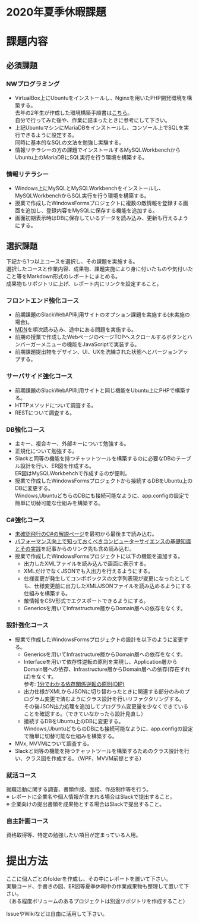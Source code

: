 # 2020年夏季休暇課題
# 課題内容

## 必須課題
### NWプログラミング
- VirtualBox上にUbuntuをインストールし、Nginxを用いたPHP開発環境を構築する。  
  去年の2年生が作成した環境構築手順書は[こちら](https://github.com/human-osaka-game-2018/NWAndToolHomework/tree/master/HowToCreatePhpDevelopmentEnvironment)。  
  自分で行ってみた後や、作業に詰まったときに参考にして下さい。
- 上記UbuntuマシンにMariaDBをインストールし、コンソール上でSQLを実行できるように設定する。  
  同時に基本的なSQLの文法を勉強し実験する。
- 情報リテラシーの方の課題でインストールするMySQLWorkbenchからUbuntu上のMariaDBにSQL実行を行う環境を構築する。

### 情報リテラシー
- Windows上にMySQLとMySQLWorkbenchをインストールし、MySQLWorkbenchからSQL実行を行う環境を構築する。  
- 授業で作成したWindowsFormsプロジェクトに複数の敵情報を登録する画面を追加し、登録内容をMySQLに保存する機能を追加する。  
- 画面初期表示時はDBに保存しているデータを読み込み、更新も行えるようにする。

## 選択課題
下記から1つ以上コースを選択し、その課題を実施する。  
選択したコースと作業内容、成果物、課題実施により身に付いたものや気付いたこと等をMarkdown形式のレポートにまとめる。  
成果物もリポジトリに上げ、レポート内にリンクを設定すること。

### フロントエンド強化コース
- 前期課題のSlackWebAPI利用サイトのオプション課題を実施する(未実施の場合)。
- [MDN](https://developer.mozilla.org/ja/docs/Learn/Getting_started_with_the_web)を順次読み込み、途中にある問題を実施する。
- 前期の授業で作成したWebページのページTOPへスクロールするボタンとハンバーガーメニューの機能をJavaScriptで実装する。
- 前期課題提出物をデザイン、UI、UXを洗練された状態へとバージョンアップする。

### サーバサイド強化コース
- 前期課題のSlackWebAPI利用サイトと同じ機能をUbuntu上にPHPで構築する。
- HTTPメソッドについて調査する。
- RESTについて調査する。

### DB強化コース
- 主キー、複合キー、外部キーについて勉強する。
- 正規化について勉強する。
- Slackと同等の機能を持つチャットツールを構築するのに必要なDBのテーブル設計を行い、ER図を作成する。  
  ER図はMySQLWorkbehchで作成するのが便利。
- 授業で作成したWindowsFormsプロジェクトから接続するDBをUbuntu上のDBに変更する。  
  Windows,UbuntuどちらのDBにも接続可能なように、app.configの設定で簡単に切替可能な仕組みを構築する。 

### C#強化コース
- [未確認飛行のC#の解説ページ](https://ufcpp.net/study/csharp/)を最初から最後まで読み込む。
- [パフォーマンス向上で知っておくべきコンピューターサイエンスの基礎知識とその実践](https://qiita.com/higty/items/306eebe988af39ba775d)を記事からのリンク先も含め読み込む。
- 授業で作成したWindowsFormsプロジェクトに以下の機能を追加する。
  - 出力したXMLファイルを読み込んで画面に表示する。
  - XMLだけでなくJSONでも入出力を行えるようにする。
  - 仕様変更が発生してコンボボックスの文字列表現が変更になったとしても、仕様変更前に出力したXML/JSONファイルを読み込めるようにする仕組みを構築する。
  - 敵情報をCSV形式でエクスポートできるようにする。
  - Genericsを用いてInfrastructure層からDomain層への依存をなくす。

### 設計強化コース
- 授業で作成したWindowsFormsプロジェクトの設計を以下のように変更する。
  - Genericsを用いてInfrastructure層からDomain層への依存をなくす。
  - Interfaceを用いて依存性逆転の原則を実現し、Application層からDomain層への依存、Infrastructure層からDomain層への依存(存在すれば)をなくす。  
    参考: [1分でわかる依存関係逆転の原則(DIP)](https://qiita.com/wanko5296/items/29e74cc7dd7562624d08)
  - 出力仕様がXMLからJSONに切り替わったときに関連する部分のみのプログラム変更で済むようにクラス設計を行いリファクタリングする。  
    その後JSON出力処理を追加してプログラム変更量を少なくできていることを確認する。（できていなかったら設計見直し）
  - 接続するDBをUbuntu上のDBに変更する。  
    Windows,UbuntuどちらのDBにも接続可能なように、app.configの設定で簡単に切替可能な仕組みを構築する。
- MVx, MVVMについて調査する。
- Slackと同等の機能を持つチャットツールを構築するためのクラス設計を行い、クラス図を作成する。（WPF、MVVM前提とする）

### 就活コース
就職活動に関する調査、書類作成、面接、作品制作等を行う。  
※ レポートに企業名や個人情報が含まれる場合はSlackで提出すること。  
※ 企業向けの提出書類を成果物とする場合はSlackで提出すること。  

### 自主計画コース
資格取得等、特定の勉強したい項目が定まっている人用。


# 提出方法
ここに個人ごとのfolderを作成し、その中にレポートを置いて下さい。  
実験コード、手書きの図、ER図等夏季休暇中の作業成果物も整理して置いて下さい。  
（ある程度ボリュームのあるプロジェクトは別途リポジトリを作成すること）

IssueやWikiなどは自由に活用して下さい。
